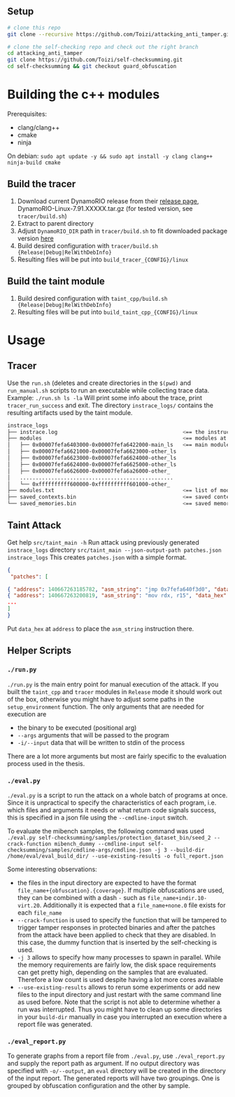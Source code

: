 ## Setup
```bash
# clone this repo
git clone --recursive https://github.com/Toizi/attacking_anti_tamper.git

# clone the self-checking repo and check out the right branch
cd attacking_anti_tamper
git clone https://github.com/Toizi/self-checksumming.git
cd self-checksumming && git checkout guard_obfuscation
```
# Building the c++ modules
Prerequisites:
- clang/clang++
- cmake
- ninja

On debian: `sudo apt update -y && sudo apt install -y clang clang++ ninja-build cmake`


## Build the tracer

1. Download current DynamoRIO release from their [release page](https://github.com/DynamoRIO/dynamorio/releases), DynamoRIO-Linux-7.91.XXXXX.tar.gz (for tested version, see `tracer/build.sh`)
2. Extract to parent directory
3. Adjust `DynamoRIO_DIR` path in `tracer/build.sh` to fit downloaded package version [here](https://github.com/Toizi/attacking_anti_tamper/blob/4839aa42296648800b5daeb50666fa4e33fbb977/tracer/build.sh#L19-L24)
4. Build desired configuration with `tracer/build.sh {Release|Debug|RelWithDebInfo}`
5. Resulting files will be put into `build_tracer_{CONFIG}/linux`

## Build the taint module
1. Build desired configuration with `taint_cpp/build.sh {Release|Debug|RelWithDebInfo}`
2. Resulting files will be put into `build_taint_cpp_{CONFIG}/linux`

# Usage

## Tracer
Use the `run.sh` (deletes and create directories in the `$(pwd)` and `run_manual.sh` scripts to run an executable while collecting trace data.
Example:
`./run.sh ls -la`
Will print some info about the trace, print `tracer_run_success` and exit.
The directory `instrace_logs/` contains the resulting artifacts used by the taint module.

```bash
instrace_logs
├── instrace.log                                        <== the instruction trace
├── modules                                             <== modules at the entry point (binary)
│   ├── 0x00007fefa6403000-0x00007fefa6422000-main_ls   <== main module
│   ├── 0x00007fefa6621000-0x00007fefa6623000-other_ls
│   ├── 0x00007fefa6623000-0x00007fefa6624000-other_ls
│   ├── 0x00007fefa6624000-0x00007fefa6625000-other_ls
│   ├── 0x00007fefa6626000-0x00007fefa6a26000-other_
│   .................................................
│   └── 0xffffffffff600000-0xffffffffff601000-other_
├── modules.txt                                         <== list of modules + address (txt)
├── saved_contexts.bin                                  <== saved context dumps
└── saved_memories.bin                                  <== saved memory dumps
```

## Taint Attack
Get help `src/taint_main -h`
Run attack using previously generated `instrace_logs` directory
`src/taint_main --json-output-path patches.json instrace_logs`
This creates `patches.json` with a simple format.
```json
{
 "patches": [

{ "address": 140667263185782, "asm_string": "jmp 0x7fefa640f3d0", "data_hex": "eb58" },
{ "address": 140667263200819, "asm_string": "mov rdx, r15", "data_hex": "4c89fa90" },
...
]
}
```
Put `data_hex` at `address` to place the `asm_string` instruction there.

## Helper Scripts
### `./run.py`
`./run.py` is the main entry point for manual execution of the attack.
If you built the `taint_cpp` and `tracer` modules in `Release` mode it should
work out of the box, otherwise you might have to adjust some paths in
the `setup_environment` function.
The only arguments that are needed for execution are
- the binary to be executed (positional arg)
- `--args` arguments that will be passed to the program
- `-i/--input` data that will be written to stdin of the process

There are a lot more arguments but most are fairly specific to the evaluation
process used in the thesis.

### `./eval.py`
`./eval.py` is a script to run the attack on a whole batch of programs at once.
Since it is unpractical to specify the characteristics of each program, i.e.
which files and arguments it needs or what return code signals success, this
is specified in a json file using the `--cmdline-input` switch.

To evaluate the mibench samples, the following command was used
`./eval.py self-checksumming/samples/protection_dataset_bin/seed_2 --crack-function mibench_dummy --cmdline-input self-checksumming/samples/cmdline-args/cmdline.json -j 3 --build-dir /home/eval/eval_build_dir/ --use-existing-results -o full_report.json`

Some interesting observations:
- the files in the input directory are expected to have the format
`file_name+{obfuscation}.{coverage}`. If multiple obfuscations are used, they
can be combined with a dash `-` such as `file_name+indir.10-virt.20`.
Additionally it is expected that a `file_name+none.0` file exists for each
`file_name`
- `--crack-function` is used to specify the function that will be tampered to
trigger tamper responses in protected binaries and after the patches from the
attack have been applied to check that they are disabled. In this case, the
dummy function that is inserted by the self-checking is used.
- `-j 3` allows to specify how many processes to spawn in parallel. While the
memory requirements are fairly low, the disk space requirements can get pretty
high, depending on the samples that are evaluated. Therefore a low count is used
despite having a lot more cores available
- `--use-existing-results` allows to rerun some experiments or add new files to
the input directory and just restart with the same command line as used before.
Note that the script is not able to determine whether a run was interrupted.
Thus you might have to clean up some directories in your `build-dir` manually
in case you interrupted an execution where a report file was generated.

### `./eval_report.py`
To generate graphs from a report file from `./eval.py`, use `./eval_report.py`
and supply the report path as argument. If no output directory was specified
with `-o/--output`, an `eval` directory will be created in the directory of the
input report.
The generated reports will have two groupings. One is grouped by obfuscation
configuration and the other by sample.